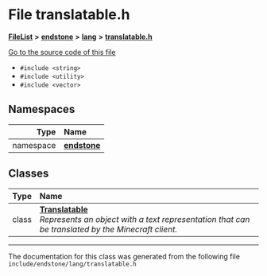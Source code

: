 

# File translatable.h



[**FileList**](files.md) **>** [**endstone**](dir_6cf277b678674f97c7a2b6b3b2447b33.md) **>** [**lang**](dir_cd2600a5c389b96acc106cf97f774d1c.md) **>** [**translatable.h**](translatable_8h.md)

[Go to the source code of this file](translatable_8h_source.md)



* `#include <string>`
* `#include <utility>`
* `#include <vector>`













## Namespaces

| Type | Name |
| ---: | :--- |
| namespace | [**endstone**](namespaceendstone.md) <br> |


## Classes

| Type | Name |
| ---: | :--- |
| class | [**Translatable**](classendstone_1_1Translatable.md) <br>_Represents an object with a text representation that can be translated by the Minecraft client._  |



















































------------------------------
The documentation for this class was generated from the following file `include/endstone/lang/translatable.h`

